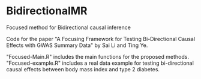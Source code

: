 # BidirectionalMR
Focused method for Bidirectional causal inference

Code for the paper "A Focusing Framework for Testing Bi-Directional Causal Effects with GWAS Summary Data" by Sai Li and Ting Ye.

"Focused-Main.R" includes the main functions for the proposed methods. "Focused-example.R" includes a real data example for testing bi-directional causal effects between body mass index and type 2 diabetes.

